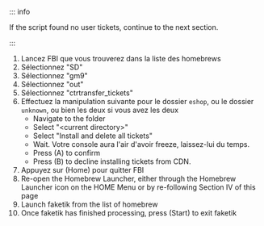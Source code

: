 ::: info

If the script found no user tickets, continue to the next section.

:::

1. Lancez FBI que vous trouverez dans la liste des homebrews
2. Sélectionnez "SD"
3. Sélectionnez "gm9"
4. Sélectionnez "out"
5. Sélectionnez "ctrtransfer_tickets"
6. Effectuez la manipulation suivante pour le dossier `eshop`, ou le dossier `unknown`, ou bien les deux si vous avez les deux
   - Navigate to the folder
   - Select "\<current directory>"
   - Select "Install and delete all tickets"
   - Wait. Votre console aura l'air d'avoir freeze, laissez-lui du temps.
   - Press (A) to confirm
   - Press (B) to decline installing tickets from CDN.
7. Appuyez sur (Home) pour quitter FBI
8. Re-open the Homebrew Launcher, either through the Homebrew Launcher icon on the HOME Menu or by re-following Section IV of this page
9. Launch faketik from the list of homebrew
10. Once faketik has finished processing, press (Start) to exit faketik
